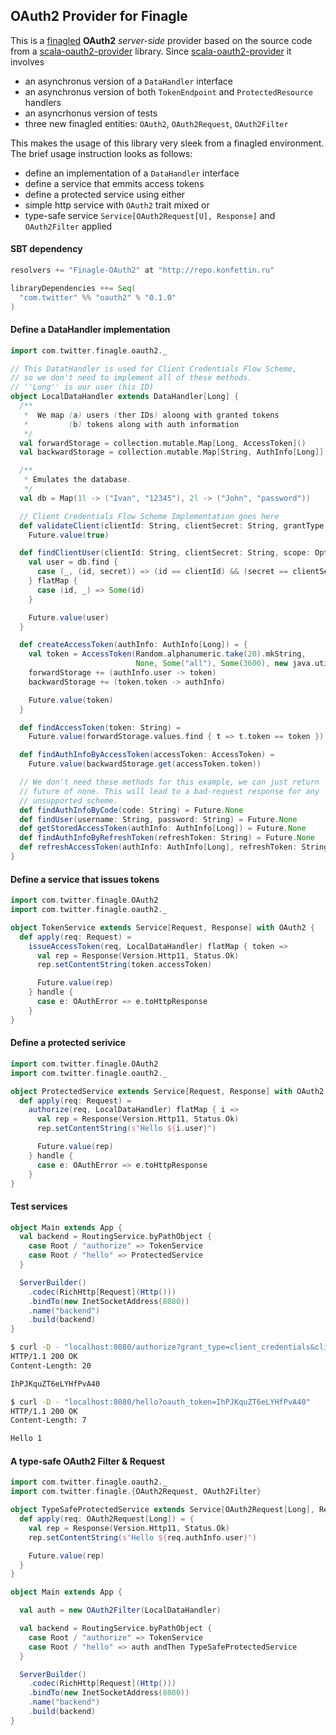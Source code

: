 OAuth2 Provider for Finagle
---------------------------------------

This is a [finagled](https://github.com/twitter/finagle) **OAuth2** _server-side_ provider based on the source code from a [scala-oauth2-provider](https://github.com/nulab/scala-oauth2-provider) library. Since [scala-oauth2-provider](https://github.com/nulab/scala-oauth2-provider) it involves 

 - an asynchronus version of a `DataHandler` interface
 - an asynchronus version of both `TokenEndpoint` and `ProtectedResource` handlers
 - an asyncrhonus version of tests
 - three new finagled entities: `OAuth2`, `OAuth2Request`, `OAuth2Filter`

This makes the usage of this library very sleek from a finagled environment. The brief usage instruction looks as follows:

 - define an implementation of a `DataHandler` interface
 - define a service that emmits access tokens
 - define a protected service using either
  - simple http service with `OAuth2` trait mixed or
  - type-safe service `Service[OAuth2Request[U], Response]` and `OAuth2Filter` applied

#### SBT dependency
```scala
resolvers += "Finagle-OAuth2" at "http://repo.konfettin.ru"

libraryDependencies ++= Seq(
  "com.twitter" %% "oauth2" % "0.1.0"
)
```

#### Define a DataHandler implementation
```scala
import com.twitter.finagle.oauth2._

// This DatatHandler is used for Client Credentials Flow Scheme,
// so we don't need to implement all of these methods.
// ''Long'' is our user (his ID)
object LocalDataHandler extends DataHandler[Long] {
  /**
   *  We map (a) users (ther IDs) aloong with granted tokens
   *         (b) tokens along with auth information
   */
  val forwardStorage = collection.mutable.Map[Long, AccessToken]()
  val backwardStorage = collection.mutable.Map[String, AuthInfo[Long]]()

  /**
   * Emulates the database.
   */
  val db = Map(1l -> ("Ivan", "12345"), 2l -> ("John", "password"))

  // Client Credentials Flow Scheme Implementation goes here
  def validateClient(clientId: String, clientSecret: String, grantType: String) =
    Future.value(true)

  def findClientUser(clientId: String, clientSecret: String, scope: Option[String]) = {
    val user = db.find {
      case (_, (id, secret)) => (id == clientId) && (secret == clientSecret)
    } flatMap {
      case (id, _) => Some(id)
    }

    Future.value(user)
  }

  def createAccessToken(authInfo: AuthInfo[Long]) = {
    val token = AccessToken(Random.alphanumeric.take(20).mkString, 
                            None, Some("all"), Some(3600), new java.util.Date())
    forwardStorage += (authInfo.user -> token)
    backwardStorage += (token.token -> authInfo)

    Future.value(token)
  }

  def findAccessToken(token: String) =
    Future.value(forwardStorage.values.find { t => t.token == token })

  def findAuthInfoByAccessToken(accessToken: AccessToken) =
    Future.value(backwardStorage.get(accessToken.token))

  // We don't need these methods for this example, we can just return 
  // future of none. This will lead to a bad-request response for any
  // unsupported scheme.
  def findAuthInfoByCode(code: String) = Future.None
  def findUser(username: String, password: String) = Future.None
  def getStoredAccessToken(authInfo: AuthInfo[Long]) = Future.None
  def findAuthInfoByRefreshToken(refreshToken: String) = Future.None
  def refreshAccessToken(authInfo: AuthInfo[Long], refreshToken: String) = Future.never
}

```

#### Define a service that issues tokens
```scala
import com.twitter.finagle.OAuth2
import com.twitter.finagle.oauth2._

object TokenService extends Service[Request, Response] with OAuth2 {
  def apply(req: Request) =
    issueAccessToken(req, LocalDataHandler) flatMap { token =>
      val rep = Response(Version.Http11, Status.Ok)
      rep.setContentString(token.accessToken)

      Future.value(rep)
    } handle {
      case e: OAuthError => e.toHttpResponse
    }
}
```

#### Define a protected serivice
```scala
import com.twitter.finagle.OAuth2
import com.twitter.finagle.oauth2._

object ProtectedService extends Service[Request, Response] with OAuth2 {
  def apply(req: Request) =
    authorize(req, LocalDataHandler) flatMap { i =>
      val rep = Response(Version.Http11, Status.Ok)
      rep.setContentString(s"Hello ${i.user}")

      Future.value(rep)
    } handle {
      case e: OAuthError => e.toHttpResponse
    }
}
```

#### Test services
```scala
object Main extends App {
  val backend = RoutingService.byPathObject {
    case Root / "authorize" => TokenService
    case Root / "hello" => ProtectedService
  }

  ServerBuilder()
    .codec(RichHttp[Request](Http()))
    .bindTo(new InetSocketAddress(8080))
    .name("backend")
    .build(backend)
}
```

```bash
$ curl -D - "localhost:8080/authorize?grant_type=client_credentials&client_id=Ivan&client_secret=12345"
HTTP/1.1 200 OK
Content-Length: 20

IhPJKquZT6eLYHfPvA40

$ curl -D - "localhost:8080/hello?oauth_token=IhPJKquZT6eLYHfPvA40"
HTTP/1.1 200 OK
Content-Length: 7

Hello 1
```

#### A type-safe OAuth2 Filter & Request
```scala
import com.twitter.finagle.oauth2._
import com.twitter.finagle.{OAuth2Request, OAuth2Filter}

object TypeSafeProtectedService extends Service[OAuth2Request[Long], Response] {
  def apply(req: OAuth2Request[Long]) = {
    val rep = Response(Version.Http11, Status.Ok)
    rep.setContentString(s"Hello ${req.authInfo.user}")

    Future.value(rep)
  }
}

object Main extends App {

  val auth = new OAuth2Filter(LocalDataHandler)

  val backend = RoutingService.byPathObject {
    case Root / "authorize" => TokenService
    case Root / "hello" => auth andThen TypeSafeProtectedService
  }

  ServerBuilder()
    .codec(RichHttp[Request](Http()))
    .bindTo(new InetSocketAddress(8080))
    .name("backend")
    .build(backend)
}
```


